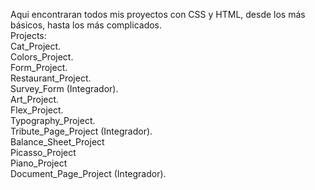 Aqui encontraran todos mis proyectos con CSS y HTML, desde los más básicos, hasta los más complicados.
<br/>
Projects:
<br/>
Cat_Project.
<br/>
Colors_Project.
<br/>
Form_Project.
<br/>
Restaurant_Project.
<br/>
Survey_Form (Integrador).
<br/>
Art_Project.
<br/>
Flex_Project.
<br/>
Typography_Project.
<br/>
Tribute_Page_Project (Integrador).
<br/>
Balance_Sheet_Project
<br/>
Picasso_Project
<br/>
Piano_Project
<br/>
Document_Page_Project (Integrador).